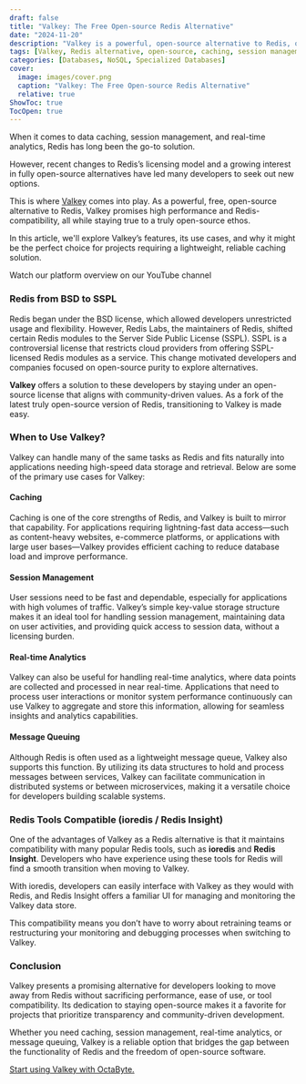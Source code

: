 ```yaml
---
draft: false
title: "Valkey: The Free Open-source Redis Alternative"
date: "2024-11-20"
description: "Valkey is a powerful, open-source alternative to Redis, offering high performance, Redis-compatibility, and an open-source ethos. It is ideal for use cases like caching, session management, real-time analytics, and message queuing, while maintaining compatibility with popular Redis tools."
tags: [Valkey, Redis alternative, open-source, caching, session management, real-time analytics, message queuing, ioredis, Redis Insight, NoSQL]
categories: [Databases, NoSQL, Specialized Databases]
cover:
  image: images/cover.png
  caption: "Valkey: The Free Open-source Redis Alternative"
  relative: true
ShowToc: true
TocOpen: true
---
```



When it comes to data caching, session management, and real\-time analytics, Redis has long been the go\-to solution. 

However, recent changes to Redis’s licensing model and a growing interest in fully open\-source alternatives have led many developers to seek out new options. 

This is where [Valkey](https://octabyte.io/databases/nosql/valkey) comes into play. As a powerful, free, open\-source alternative to Redis, Valkey promises high performance and Redis\-compatibility, all while staying true to a truly open\-source ethos.

In this article, we'll explore Valkey’s features, its use cases, and why it might be the perfect choice for projects requiring a lightweight, reliable caching solution.



Watch our platform overview on our YouTube channel



### Redis from BSD to SSPL

Redis began under the BSD license, which allowed developers unrestricted usage and flexibility. However, Redis Labs, the maintainers of Redis, shifted certain Redis modules to the Server Side Public License (SSPL). SSPL is a controversial license that restricts cloud providers from offering SSPL\-licensed Redis modules as a service. This change motivated developers and companies focused on open\-source purity to explore alternatives. 

**Valkey** offers a solution to these developers by staying under an open\-source license that aligns with community\-driven values. As a fork of the latest truly open\-source version of Redis, transitioning to Valkey is made easy.

### When to Use Valkey?

Valkey can handle many of the same tasks as Redis and fits naturally into applications needing high\-speed data storage and retrieval. Below are some of the primary use cases for Valkey:

#### Caching

Caching is one of the core strengths of Redis, and Valkey is built to mirror that capability. For applications requiring lightning\-fast data access—such as content\-heavy websites, e\-commerce platforms, or applications with large user bases—Valkey provides efficient caching to reduce database load and improve performance.

#### Session Management

User sessions need to be fast and dependable, especially for applications with high volumes of traffic. Valkey’s simple key\-value storage structure makes it an ideal tool for handling session management, maintaining data on user activities, and providing quick access to session data, without a licensing burden.

#### Real\-time Analytics

Valkey can also be useful for handling real\-time analytics, where data points are collected and processed in near real\-time. Applications that need to process user interactions or monitor system performance continuously can use Valkey to aggregate and store this information, allowing for seamless insights and analytics capabilities.

#### Message Queuing

Although Redis is often used as a lightweight message queue, Valkey also supports this function. By utilizing its data structures to hold and process messages between services, Valkey can facilitate communication in distributed systems or between microservices, making it a versatile choice for developers building scalable systems.

### Redis Tools Compatible (ioredis / Redis Insight)

One of the advantages of Valkey as a Redis alternative is that it maintains compatibility with many popular Redis tools, such as **ioredis** and **Redis Insight**. Developers who have experience using these tools for Redis will find a smooth transition when moving to Valkey. 

With ioredis, developers can easily interface with Valkey as they would with Redis, and Redis Insight offers a familiar UI for managing and monitoring the Valkey data store. 

This compatibility means you don’t have to worry about retraining teams or restructuring your monitoring and debugging processes when switching to Valkey.

### Conclusion

Valkey presents a promising alternative for developers looking to move away from Redis without sacrificing performance, ease of use, or tool compatibility. Its dedication to staying open\-source makes it a favorite for projects that prioritize transparency and community\-driven development. 

Whether you need caching, session management, real\-time analytics, or message queuing, Valkey is a reliable option that bridges the gap between the functionality of Redis and the freedom of open\-source software.

[Start using Valkey with OctaByte.](https://octabyte.io/databases/nosql/valkey)



